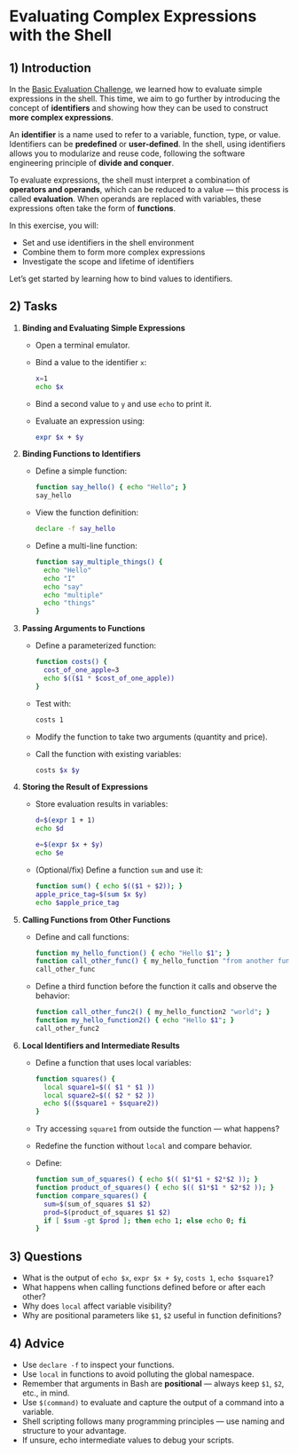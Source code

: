 <!---
{
  "depends_on": ["https://github.com/STEMgraph/862f9d0d-6ee1-4746-9988-e7cd0efc1c56"],
  "author": "Stephan Bökelmann",
  "first_used": "2025-04-01",
  "keywords": ["shell", "evaluation", "identifiers", "functions"]
}
--->

# Evaluating Complex Expressions with the Shell

## 1) Introduction

In the [Basic Evaluation Challenge](https://github.com/STEMgraph/ac584d6d-1397-49d9-8319-85e9fbd4b765), we learned how to evaluate simple expressions in the shell. This time, we aim to go further by introducing the concept of **identifiers** and showing how they can be used to construct **more complex expressions**.

An **identifier** is a name used to refer to a variable, function, type, or value. Identifiers can be **predefined** or **user-defined**. In the shell, using identifiers allows you to modularize and reuse code, following the software engineering principle of **divide and conquer**.

To evaluate expressions, the shell must interpret a combination of **operators and operands**, which can be reduced to a value — this process is called **evaluation**. When operands are replaced with variables, these expressions often take the form of **functions**.

In this exercise, you will:

- Set and use identifiers in the shell environment
- Combine them to form more complex expressions
- Investigate the scope and lifetime of identifiers

Let’s get started by learning how to bind values to identifiers.

## 2) Tasks

1. **Binding and Evaluating Simple Expressions**

    - Open a terminal emulator.
    - Bind a value to the identifier `x`:

      ```bash
      x=1
      echo $x
      ```

    - Bind a second value to `y` and use `echo` to print it.
    - Evaluate an expression using:

      ```bash
      expr $x + $y
      ```

2. **Binding Functions to Identifiers**

    - Define a simple function:

      ```bash
      function say_hello() { echo "Hello"; }
      say_hello
      ```

    - View the function definition:

      ```bash
      declare -f say_hello
      ```

    - Define a multi-line function:

      ```bash
      function say_multiple_things() {
        echo "Hello"
        echo "I"
        echo "say"
        echo "multiple"
        echo "things"
      }
      ```

3. **Passing Arguments to Functions**

    - Define a parameterized function:

      ```bash
      function costs() {
        cost_of_one_apple=3
        echo $(($1 * $cost_of_one_apple))
      }
      ```

    - Test with:

      ```bash
      costs 1
      ```

    - Modify the function to take two arguments (quantity and price).
    - Call the function with existing variables:

      ```bash
      costs $x $y
      ```

4. **Storing the Result of Expressions**

    - Store evaluation results in variables:

      ```bash
      d=$(expr 1 + 1)
      echo $d

      e=$(expr $x + $y)
      echo $e
      ```

    - (Optional/fix) Define a function `sum` and use it:

      ```bash
      function sum() { echo $(($1 + $2)); }
      apple_price_tag=$(sum $x $y)
      echo $apple_price_tag
      ```

5. **Calling Functions from Other Functions**

    - Define and call functions:

      ```bash
      function my_hello_function() { echo "Hello $1"; }
      function call_other_func() { my_hello_function "from another function"; }
      call_other_func
      ```

    - Define a third function before the function it calls and observe the behavior:

      ```bash
      function call_other_func2() { my_hello_function2 "world"; }
      function my_hello_function2() { echo "Hello $1"; }
      call_other_func2
      ```

6. **Local Identifiers and Intermediate Results**

    - Define a function that uses local variables:

      ```bash
      function squares() {
        local square1=$(( $1 * $1 ))
        local square2=$(( $2 * $2 ))
        echo $(($square1 + $square2))
      }
      ```

    - Try accessing `square1` from outside the function — what happens?
    - Redefine the function without `local` and compare behavior.
    - Define:

      ```bash
      function sum_of_squares() { echo $(( $1*$1 + $2*$2 )); }
      function product_of_squares() { echo $(( $1*$1 * $2*$2 )); }
      function compare_squares() {
        sum=$(sum_of_squares $1 $2)
        prod=$(product_of_squares $1 $2)
        if [ $sum -gt $prod ]; then echo 1; else echo 0; fi
      }
      ```

## 3) Questions

- What is the output of `echo $x`, `expr $x + $y`, `costs 1`, `echo $square1`?
- What happens when calling functions defined before or after each other?
- Why does `local` affect variable visibility?
- Why are positional parameters like `$1`, `$2` useful in function definitions?

## 4) Advice

- Use `declare -f` to inspect your functions.
- Use `local` in functions to avoid polluting the global namespace.
- Remember that arguments in Bash are **positional** — always keep `$1`, `$2`, etc., in mind.
- Use `$(command)` to evaluate and capture the output of a command into a variable.
- Shell scripting follows many programming principles — use naming and structure to your advantage.
- If unsure, echo intermediate values to debug your scripts.

